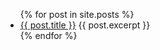 <ul>
  {% for post in site.posts %}
    <li>
      <a href="{{ site.url }}" "{{ post.url }}">{{ post.title }}</a>
      {{ post.excerpt }}
    </li>
  {% endfor %}
</ul>
